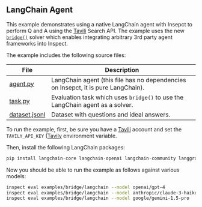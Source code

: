 ## LangChain Agent

This example demonstrates using a native LangChain agent with Insepct to perform Q and A using the [Tavili](https://tavily.com/) Search API. The example uses the new [`bridge()`](https://github.com/UKGovernmentBEIS/inspect_ai/pull/1181) solver which enables integrating arbitrary 3rd party agent frameworks into Inspect.

The example includes the following source files:

| File            | Description                                                                            |
|------------------|------------------------------------------------------|
| [agent.py](agent.py)      | LangChain agent (this file has no dependencies on Insepct, it is pure LangChain). |
| [task.py](task.py)       | Evaluation task which uses `bridge()` to use the LangChain agent as a solver.          |
| [dataset.jsonl](dataset.jsonl) | Dataset with questions and ideal answers.                                              |

To run the example, first, be sure you have a [Tavili](https://tavily.com/) account and set the `TAVILY_API_KEY` ([Tavily](https://tavily.com/) environment variable.

Then, install the following LangChain packages:

``` python
pip install langchain-core langchain-openai langchain-community langgraph
```

Now you should be able to run the example as follows against various models:

``` bash
inspect eval examples/bridge/langchain --model openai/gpt-4 
inspect eval examples/bridge/langchain --model anthropic/claude-3-haiku-20240307
inspect eval examples/bridge/langchain --model google/gemini-1.5-pro
```
